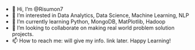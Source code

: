 - 👋 Hi, I’m @Risumon7
- 👀 I’m interested in Data Analytics, Data Science, Machine Learning, NLP
- 🌱 I’m currently learning Python, MongoDB, MatPlotlib, Hadoop 
- 💞️ I’m looking to collaborate on making real world problem solution projects.
- 📫 How to reach me: will give my info. link later. Happy Learning!



<!---
Risumon7/Risumon7 is a ✨ special ✨ repository because its `README.md` (this file) appears on your GitHub profile.
You can click the Preview link to take a look at your changes.
--->
